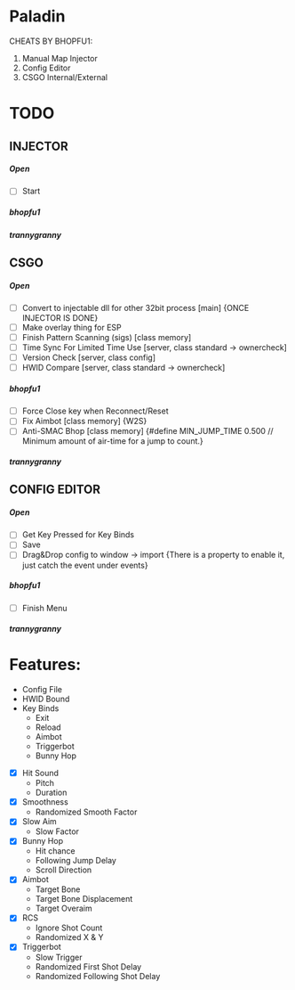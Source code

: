 # Paladin
CHEATS BY BHOPFU1:
1. Manual Map Injector
2. Config Editor
3. CSGO Internal/External

# TODO

## INJECTOR

##### Open
- [ ] Start

##### bhopfu1

##### trannygranny

## CSGO

##### Open
- [ ] Convert to injectable dll for other 32bit process [main] {ONCE INJECTOR IS DONE}
- [ ] Make overlay thing for ESP
- [ ] Finish Pattern Scanning (sigs) [class memory]
- [ ] Time Sync For Limited Time Use [server, class standard -> ownercheck]
- [ ] Version Check [server, class config]
- [ ] HWID Compare [server, class standard -> ownercheck]

##### bhopfu1
- [ ] Force Close key when Reconnect/Reset
- [ ] Fix Aimbot [class memory] {W2S}
- [ ] Anti-SMAC Bhop [class memory] {#define MIN_JUMP_TIME 0.500 // Minimum amount of air-time for a jump to count.}

##### trannygranny

## CONFIG EDITOR

##### Open
- [ ] Get Key Pressed for Key Binds
- [ ] Save
- [ ] Drag&Drop config to window -> import {There is a property to enable it, just catch the event under events}

##### bhopfu1
- [ ] Finish Menu

##### trannygranny

# Features:

- Config File
- HWID Bound
- Key Binds
  - Exit
  - Reload
  - Aimbot
  - Triggerbot
  - Bunny Hop
- [x] Hit Sound
  - Pitch
  - Duration
- [x] Smoothness
  - Randomized Smooth Factor
- [x] Slow Aim
  - Slow Factor
- [x] Bunny Hop
  - Hit chance
  - Following Jump Delay
  - Scroll Direction
- [x] Aimbot
  - Target Bone
  - Target Bone Displacement
  - Target Overaim
- [x] RCS
  - Ignore Shot Count
  - Randomized X & Y
- [x] Triggerbot
  - Slow Trigger
  - Randomized First Shot Delay
  - Randomized Following Shot Delay
